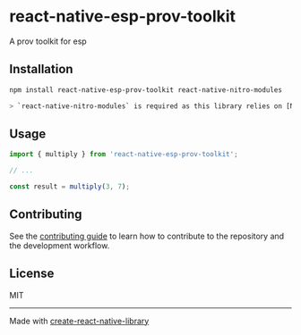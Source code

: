 # react-native-esp-prov-toolkit

A prov toolkit for esp

## Installation

```sh
npm install react-native-esp-prov-toolkit react-native-nitro-modules

> `react-native-nitro-modules` is required as this library relies on [Nitro Modules](https://nitro.margelo.com/).
```

## Usage


```js
import { multiply } from 'react-native-esp-prov-toolkit';

// ...

const result = multiply(3, 7);
```


## Contributing

See the [contributing guide](CONTRIBUTING.md) to learn how to contribute to the repository and the development workflow.

## License

MIT

---

Made with [create-react-native-library](https://github.com/callstack/react-native-builder-bob)
